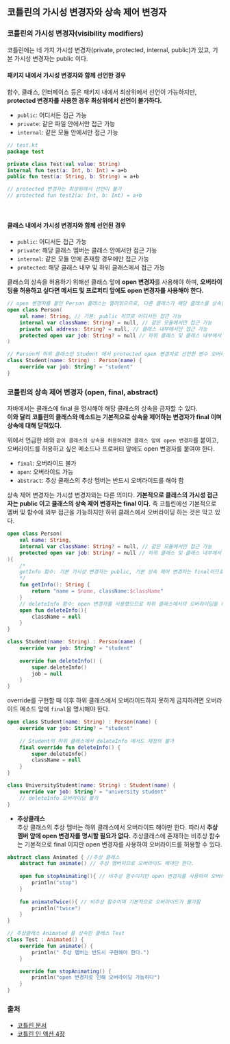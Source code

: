 ## 코틀린의 가시성 변경자와 상속 제어 변경자

### 코틀린의 가시성 변경자(visibility modifiers)
코틀린에는 네 가지 가시성 변경자(private, protected, internal, public)가 있고, 기본 가시성 변경자는 public 이다.

#### **패키지 내에서 가시성 변경자와 함께 선언한 경우**

함수, 클래스, 인터페이스 등은 패키지 내에서 최상위에서 선언이 가능하지만, **protected 변경자를 사용한 경우 최상위에서 선언이 불가하다.**
- `public`: 어디서든 접근 가능
- `private`: 같은 파일 안에서만 접근 가능
- `internal`: 같은 모듈 안에서만 접근 가능

```kotlin
// test.kt
package test

private class Test(val value: String)
internal fun test(a: Int, b: Int) = a+b
public fun test(a: String, b: String) = a+b

// protected 변경자는 최상위에서 선언이 불가
// protected fun test2(a: Int, b: Int) = a+b
```
<br/>

#### **클래스 내에서 가시성 변경자와 함께 선언된 경우**
- `public`: 어디서든 접근 가능
- `private`: 해당 클래스 멤버는 클래스 안에서만 접근 가능
- `internal`: 같은 모듈 안에 존재할 경우에만 접근 가능
- `protected`: 해당 클래스 내부 및 하위 클래스에서 접근 가능

클래스의 상속을 허용하기 위해선 클래스 앞에 **open 변경자**를 사용해야 하며, **오버라이딩을 허용하고 싶다면 메서드 및 프로퍼티 앞에도 open 변경자를 사용해야 한다.**
```kotlin
// open 변경자를 붙인 Person 클래스는 열려있으므로, 다른 클래스가 해당 클래스를 상속할 수 있다.
open class Person(
    val name: String, // 기본: public 이므로 어디서든 접근 가능
    internal var className: String? = null, // 같은 모듈에서만 접근 가능
    private val address: String? = null, // 클래스 내부에서만 접근 가능
    protected open var job: String? = null // 하위 클래스 및 클래스 내부에서 접근 가능
)

// Person의 하위 클래스인 Student 에서 protected open 변경자로 선언한 변수 오버라이딩 가능
class Student(name: String) : Person(name) {
    override var job: String? = "student"
}
```

### 코틀린의 상속 제어 변경자 (open, final, abstract)
자바에서는 클래스에 final 을 명시해야 해당 클래스의 상속을 금자할 수 있다. \
**이와 달리 코틀린의 클래스와 메소드는 기본적으로 상속을 제어하는 변경자가 final 이며 상속에 대해 닫혀있다.**

위에서 언급한 바와 `같이 클래스의 상속을 허용하려면 클래스 앞에 open 변경자`를 붙이고, 오버라이드를 허용하고 싶은 메소드나 프로퍼티 앞에도 open 변경자를 붙여야 한다.

- `final`: 오버라이드 불가
- `open`: 오버라이드 가능
- `abstract`: 추상 클래스의 추상 멤버는 반드시 오버라이드를 해야 함

상속 제어 변경자는 가시성 변경자와는 다른 의미다. **기본적으로 클래스의 가시성 접근자는 public 이고 클래스의 상속 제어 변경자는 final 이다.**
즉 코틀린에선 기본적으로 멤버 및 함수에 외부 접근을 가능하지만 하위 클래스에서 오버라이딩 하는 것은 막고 있다.

```kotlin
open class Person(
    val name: String,
    internal var className: String? = null, // 같은 모듈에서만 접근 가능
    protected open var job: String? = null // 하위 클래스 및 클래스 내부에서 접근 가능
){
    /*
    getInfo 함수: 기본 가시성 변경자는 public, 기본 상속 제어 변경자는 final이므로 다양한 곳에서 함수를 호출할 수 있지만, 하위 클래스에서 해당 함수를 오버라이딩 할 수 없다.
    */
    fun getInfo(): String { 
        return "name = $name, className:$className"
    }
    // deleteInfo 함수: open 변경자를 사용했으므로 하위 클래스에서의 오버라이딩을 허용한다.
    open fun deleteInfo(){ 
        className = null
    }
}

class Student(name: String) : Person(name) {
    override var job: String? = "student"
    
    override fun deleteInfo() {
        super.deleteInfo()
        job = null
    }
}
```

override를 구현할 때 이후 하위 클래스에서 오버라이드하지 못하게 금지하려면 오버라이드 메소드 앞에 `final`을 명시해야 한다.
```kotlin
open class Student(name: String) : Person(name) {
    override var job: String? = "student"
    
    // Student의 하위 클래스에서 deleteInfo 메서드 재정의 불가
    final override fun deleteInfo() {
        super.deleteInfo()
        className = null
    }
}

class UniversityStudent(name: String) : Student(name) {
    override var job: String? = "university student"
    // deleteInfo 오버라이딩 불가
}
```
- **추상클래스** \
추상 클래스의 추상 멤버는 하위 클래스에서 오버라이드 해야만 한다. 따라서 **추상 멤버 앞에 open 변경자를 명시할 필요가 없다.** 추상클래스에 존재하는 비추상 함수는 기본적으로 final 이지만 open 변경자를 사용하여 오버라이드를 허용할 수 있다.

````kotlin
abstract class Animated { //추상 클래스
    abstract fun animate() // 추상 멤버이므로 오버라이드 해야만 한다.
    
    open fun stopAnimating(){ // 비추상 함수이지만 open 변경자를 사용하여 오버라이드가 허용됨
        println("stop")
    }
    
    fun animateTwice(){ // 비추상 함수이며 기본적으로 오버라이드가 불가함
        println("twice")
    }
}

// 추상클래스 Animated 를 상속한 클래스 Test
class Test : Animated() {
    override fun animate() {
        println(" 추상 멥버는 반드시 구현해야 한다.")
    }

    override fun stopAnimating() {
        println("open 변경자로 인해 오버라이딩 가능하다")
    }
}
````


### 출처
- [코틀린 문서](https://kotlinlang.org/docs/visibility-modifiers.html)
- [코틀린 인 액션 4장](http://www.yes24.com/Product/Goods/55148593)